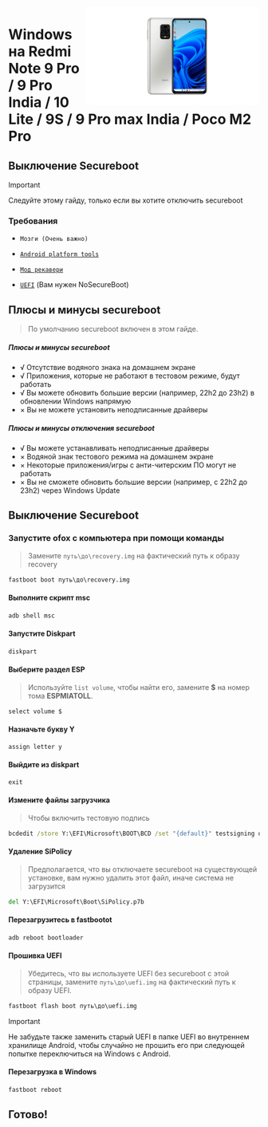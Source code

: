 <img align="right" src="https://github.com/Rubanoxd/Port-Windows-11-redmi-note-9_pro/blob/main/Miatoll.png" width="350" alt="Windows 11 Running On A Redmi Note 9 Pro / 9 Pro India / 10 Lite / 9S / 9 Pro max India / Poco M2 Pro">

# Windows на Redmi Note 9 Pro / 9 Pro India / 10 Lite / 9S / 9 Pro max India / Poco M2 Pro

## Выключение Secureboot
> [!Important]
> Следуйте этому гайду, только если вы хотите отключить secureboot

### Требования
- ```Мозги (Очень важно)```

- [```Android platform tools```](https://developer.android.com/studio/releases/platform-tools)

- [```Мод рекавери```](https://github.com/Rubanoxd/Port-Windows-11-redmi-note-9_pro/releases/tag/modded-ofox)

- [```UEFI```](https://github.com/Rubanoxd/Port-Windows-11-redmi-note-9_pro/releases/tag/Uefi) (Вам нужен NoSecureBoot)

## Плюсы и минусы secureboot
> По умолчанию secureboot включен в этом гайде.

##### Плюсы и минусы secureboot
- √ Отсутствие водяного знака на домашнем экране
- √ Приложения, которые не работают в тестовом режиме, будут работать
- √ Вы можете обновить большие версии (например, 22h2 до 23h2) в обновлении Windows напрямую
- × Вы не можете установить неподписанные драйверы

##### Плюсы и минусы отключения secureboot
- √ Вы можете устанавливать неподписанные драйверы
- × Водяной знак тестового режима на домашнем экране
- × Некоторые приложения/игры с анти-читерским ПО могут не работать
- × Вы не сможете обновить большие версии (например, с 22h2 до 23h2) через Windows Update

## Выключение Secureboot

### Запустите ofox с компьютера при помощи команды
> Замените `путь\до\recovery.img` на фактический путь к образу recovery
```cmd
fastboot boot путь\до\recovery.img
```

#### Выполните скрипт msc
```cmd
adb shell msc
```

#### Запустите Diskpart
```cmd
diskpart
```

#### Выберите раздел ESP
> Используйте `list volume`, чтобы найти его, замените **$** на номер тома  **ESPMIATOLL**.
```diskpart
select volume $
```

#### Назначьте букву Y
```diskpart
assign letter y
```

#### Выйдите из diskpart
```diskpart
exit
```

#### Измените файлы загрузчика
>Чтобы включить тестовую подпись
```cmd
bcdedit /store Y:\EFI\Microsoft\BOOT\BCD /set "{default}" testsigning on
```

#### Удаление SiPolicy
> Предполагается, что вы отключаете secureboot на существующей установке, вам нужно удалить этот файл, иначе система не загрузится
```cmd
del Y:\EFI\Microsoft\Boot\SiPolicy.p7b
```

#### Перезагрузитесь в fastbootot
```cmd
adb reboot bootloader
```

#### Прошивка UEFI
> Убедитесь, что вы используете UEFI без secureboot с этой страницы, замените `путь\до\uefi.img` на фактический путь к образу UEFI.
```cmd
fastboot flash boot путь\до\uefi.img
```

> [!Important]
> Не забудьте также заменить старый UEFI в папке UEFI во внутреннем хранилище Android, чтобы случайно не прошить его при следующей попытке переключиться на Windows с Android.

#### Перезагрузка в Windows
```cmd
fastboot reboot
```

## Готово!